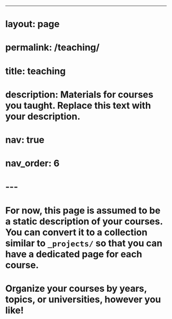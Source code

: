 ---
# layout: page
# permalink: /teaching/
# title: teaching
# description: Materials for courses you taught. Replace this text with your description.
# nav: true
# nav_order: 6
# ---

# For now, this page is assumed to be a static description of your courses. You can convert it to a collection similar to `_projects/` so that you can have a dedicated page for each course.

# Organize your courses by years, topics, or universities, however you like!
